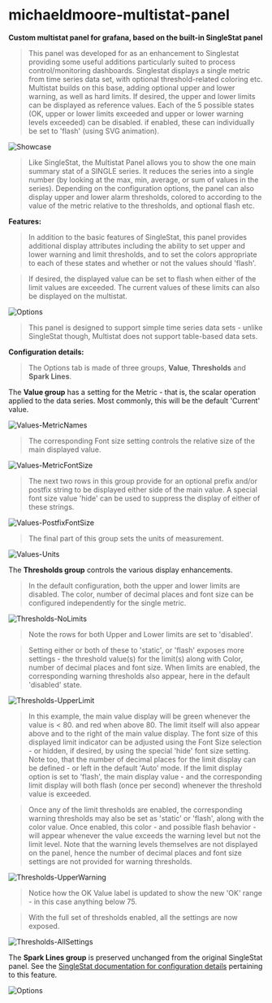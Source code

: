 # michaeldmoore-multistat-panel

**Custom multistat panel for grafana, based on the built-in SingleStat panel**

>This panel was developed for as an enhancement to Singlestat providing some useful additions particularly suited to process control/monitoring dashboards.  Singlestat displays a single metric from time series data set, with optional threshold-related coloring etc.  Multistat builds on this base, adding optional upper and lower warning, as well as hard limits.  If desired, the upper and lower limits can be displayed as reference values.  Each of the 5 possible states (OK, upper or lower limits exceeded and upper or lower warning levels exceeded) can be disabled.  if enabled, these can individually be set to 'flash' (using SVG animation).

![Showcase](https://raw.githubusercontent.com/michaeldmoore/michaeldmoore-multistat-panel/master/src/img/Showcase.gif)

>Like SingleStat, the Multistat Panel allows you to show the one main summary stat of a SINGLE series. It reduces the series into a single number (by looking at the max, min, average, or sum of values in the series). Depending on the configuration options, the panel can also display upper and lower alarm thresholds, colored to according to the value of the metric relative to the thresholds, and optional flash etc.

**Features:**
>In addition to the basic features of SingleStat, this panel provides additional display attributes including the ability to set upper and lower warning and limit thresholds, and to set the colors appropriate to each of these states and whether or not the values should 'flash'.

>If desired, the displayed value can be set to flash when either of the limit values are exceeded.  The current values of these limits can also be displayed on the multistat.

![Options](https://raw.githubusercontent.com/michaeldmoore/michaeldmoore-multistat-panel/master/src/img/Options.png)

>This panel is designed to support simple time series data sets - unlike SingleStat though, Multistat does not support table-based data sets.

**Configuration details:**
>The Options tab is made of three groups, **Value**, **Thresholds** and **Spark Lines**.

The **Value group** has a setting for the Metric - that is, the scalar operation applied to the data series.  Most commonly, this will be the default 'Current' value.

![Values-MetricNames](https://raw.githubusercontent.com/michaeldmoore/michaeldmoore-multistat-panel/master/src/img/Values-MetricNames.png)

>The corresponding Font size setting controls the relative size of the main displayed value.

![Values-MetricFontSize](https://raw.githubusercontent.com/michaeldmoore/michaeldmoore-multistat-panel/master/src/img/Values-MetricFontSize.png)

>The next two rows in this group provide for an optional prefix and/or postfix string to be displayed either side of the main value.  A special font size value 'hide' can be used to suppress the display of either of these strings.

![Values-PostfixFontSize](https://raw.githubusercontent.com/michaeldmoore/michaeldmoore-multistat-panel/master/src/img/Values-PostfixFontSize.png)


>The final part of this group sets the units of measurement.

![Values-Units](https://raw.githubusercontent.com/michaeldmoore/michaeldmoore-multistat-panel/master/src/img/Values-Units.png)





The **Thresholds group** controls the various display enhancements.
>In the default configuration, both the upper and lower limits are disabled.  The color, number of decimal places and font size can be configured independently for the single metric.

![Thresholds-NoLimits](https://raw.githubusercontent.com/michaeldmoore/michaeldmoore-multistat-panel/master/src/img/Thresholds-NoLimits.png)

>Note the rows for both Upper and Lower limits are set to 'disabled'.

>Setting either or both of these to 'static', or 'flash' exposes more settings - the threshold value(s) for the limit(s) along with Color, number of decimal places and font size.  When limits are enabled, the corresponding warning thresholds also appear, here in the default 'disabled' state.

![Thresholds-UpperLimit](https://raw.githubusercontent.com/michaeldmoore/michaeldmoore-multistat-panel/master/src/img/Thresholds-UpperLimit.png)

>In this example, the main value display will be green whenever the value is &lt; 80\. and red when above 80\.  The limit itself will also appear above and to the right of the main value display.  The font size of this displayed limit indicator can be adjusted using the Font Size selection - or hidden, if desired, by using the special 'hide' font size setting.  Note too, that the number of decimal places for the limit display can be defined - or left in the default 'Auto' mode.  If the limit display option is set to 'flash', the main display value - and the corresponding limit display will both flash (once per second) whenever the threshold value is exceeded.

>Once any of the limit thresholds are enabled, the corresponding warning thresholds may also be set as 'static' or 'flash', along with the color value.  Once enabled, this color - and possible flash behavior - will appear whenever the value exceeds the warning level but not the limit level.  Note that the warning levels themselves are not displayed on the panel, hence the number of decimal places and font size settings are not provided for warning thresholds.

![Thresholds-UpperWarning](https://raw.githubusercontent.com/michaeldmoore/michaeldmoore-multistat-panel/master/src/img/Thresholds-UpperWarning.png)&nbsp;

>Notice how the OK Value label is updated to show the new 'OK' range - in this case anything below 75.

>With the full set of thresholds enabled, all the settings are now exposed.

![Thresholds-AllSettings](https://raw.githubusercontent.com/michaeldmoore/michaeldmoore-multistat-panel/master/src/img/Thresholds-AllSettings.png)





The **Spark Lines group** is preserved unchanged from the original SingleStat panel.  See the [SingleStat documentation for 
configuration details](http://docs.grafana.org/features/panels/singlestat/#spark-lines) pertaining to this feature.

![Options](https://raw.githubusercontent.com/michaeldmoore/michaeldmoore-multistat-panel/master/src/img/SparkLines.png)
